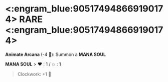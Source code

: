# <:engram_blue:905174948669190174> RARE <:engram_blue:905174948669190174>

**Animate Arcana** (-4 🔷): Summon a **MANA SOUL**

**__MANA SOUL__**
﻿> ❤️﻿﻿ : 1 / 💥 : 1
> Clockwork: +1 🔷 